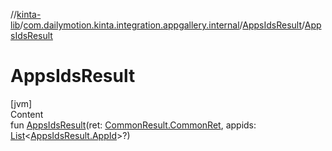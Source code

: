 //[kinta-lib](../../../index.md)/[com.dailymotion.kinta.integration.appgallery.internal](../index.md)/[AppsIdsResult](index.md)/[AppsIdsResult](-apps-ids-result.md)



# AppsIdsResult  
[jvm]  
Content  
fun [AppsIdsResult](-apps-ids-result.md)(ret: [CommonResult.CommonRet](../-common-result/-common-ret/index.md), appids: [List](https://kotlinlang.org/api/latest/jvm/stdlib/kotlin.collections/-list/index.html)<[AppsIdsResult.AppId](-app-id/index.md)>?)  



